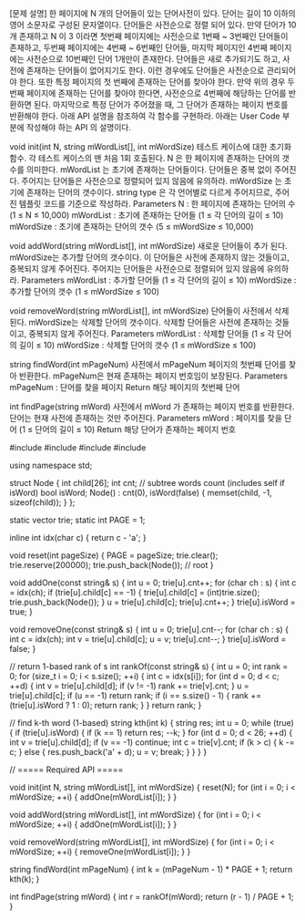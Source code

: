 [문제 설명]
한 페이지에 N 개의 단어들이 있는 단어사전이 있다.
단어는 길이 10 이하의 영어 소문자로 구성된 문자열이다.
단어들은 사전순으로 정렬 되어 있다.
만약 단어가 10개 존재하고 N 이 3 이라면 첫번째 페이지에는 사전순으로 1번째 ~ 3번째인 단어들이 존재하고, 두번째 페이지에는 4번째 ~ 6번째인 단어들, 마지막 페이지인 4번째 페이지에는 사전순으로 10번째인 단어 1개만이 존재한다.
단어들은 새로 추가되기도 하고, 사전에 존재하는 단어들이 없어지기도 한다.
이런 경우에도 단어들은 사전순으로 관리되어야 한다.
또한 특정 페이지의 첫 번째에 존재하는 단어를 찾아야 한다.
만약 위의 경우 두 번째 페이지에 존재하는 단어를 찾아야 한다면, 사전순으로 4번째에 해당하는 단어를 반환하면 된다.
마지막으로 특정 단어가 주어졌을 때, 그 단어가 존재하는 페이지 번호를 반환해야 한다.
아래 API 설명을 참조하여 각 함수를 구현하라.
아래는 User Code 부분에 작성해야 하는 API 의 설명이다.

void init(int N, string mWordList[], int mWordSize)
테스트 케이스에 대한 초기화 함수.
각 테스트 케이스의 맨 처음 1회 호출된다.
N 은 한 페이지에 존재하는 단어의 갯수를 의미한다.
mWordList 는 초기에 존재하는 단어들이다.
단어들은 중복 없이 주어진다.
주어지는 단어들은 사전순으로 정렬되어 있지 않음에 유의하라.
mWordSize 는 초기에 존재하는 단어의 갯수이다.
string type 은 각 언어별로 다르게 주어지므로, 주어진 템플릿 코드를 기준으로 작성하라.
Parameters
N : 한 페이지에 존재하는 단어의 수 (1 ≤ N ≤ 10,000)
  mWordList : 초기에 존재하는 단어들 (1 ≤ 각 단어의 길이 ≤ 10)
  mWordSize : 초기에 존재하는 단어의 갯수 (5 ≤ mWordSize ≤ 10,000)

void addWord(string mWordList[], int mWordSize)
새로운 단어들이 추가 된다.
mWordSize는 추가할 단어의 갯수이다.
이 단어들은 사전에 존재하지 않는 것들이고, 중복되지 않게 주어진다.
주어지는 단어들은 사전순으로 정렬되어 있지 않음에 유의하라.
Parameters
  mWordList : 추가할 단어들 (1 ≤ 각 단어의 길이 ≤ 10)
  mWordSize : 추가할 단어의 갯수 (1 ≤ mWordSize ≤ 100)

void removeWord(string mWordList[], int mWordSize)
단어들이 사전에서 삭제 된다.
mWordSize는 삭제할 단어의 갯수이다.
삭제할 단어들은 사전에 존재하는 것들이고, 중복되지 않게 주어진다.
Parameters
  mWordList : 삭제할 단어들 (1 ≤ 각 단어의 길이 ≤ 10)
  mWordSize : 삭제할 단어의 갯수 (1 ≤ mWordSize ≤ 100)

string findWord(int mPageNum)
사전에서 mPageNum 페이지의 첫번째 단어를 찾아 반환한다.
mPageNum은 현재 존재하는 페이지 번호임이 보장된다.
Parameters
  mPageNum : 단어를 찾을 페이지
Return
  해당 페이지의 첫번째 단어

int findPage(string mWord)
사전에서 mWord 가 존재하는 페이지 번호를 반환한다.
단어는 현재 사전에 존재하는 것만 주어진다.
Parameters
  mWord : 페이지를 찾을 단어 (1 ≤ 단어의 길이 ≤ 10)
Return
  해당 단어가 존재하는 페이지 번호

#include <string>
#include <vector>
#include <cstring>
#include <algorithm>

using namespace std;

struct Node {
    int child[26];
    int cnt;      // subtree words count (includes self if isWord)
    bool isWord;
    Node() : cnt(0), isWord(false) { memset(child, -1, sizeof(child)); }
};

static vector<Node> trie;
static int PAGE = 1;

inline int idx(char c) { return c - 'a'; }

void reset(int pageSize) {
    PAGE = pageSize;
    trie.clear();
    trie.reserve(200000);
    trie.push_back(Node()); // root
}

void addOne(const string& s) {
    int u = 0;
    trie[u].cnt++;
    for (char ch : s) {
        int c = idx(ch);
        if (trie[u].child[c] == -1) {
            trie[u].child[c] = (int)trie.size();
            trie.push_back(Node());
        }
        u = trie[u].child[c];
        trie[u].cnt++;
    }
    trie[u].isWord = true;
}

void removeOne(const string& s) {
    int u = 0;
    trie[u].cnt--;
    for (char ch : s) {
        int c = idx(ch);
        int v = trie[u].child[c];
        u = v;
        trie[u].cnt--;
    }
    trie[u].isWord = false;
}

// return 1-based rank of s
int rankOf(const string& s) {
    int u = 0;
    int rank = 0;
    for (size_t i = 0; i < s.size(); ++i) {
        int c = idx(s[i]);
        for (int d = 0; d < c; ++d) {
            int v = trie[u].child[d];
            if (v != -1) rank += trie[v].cnt;
        }
        u = trie[u].child[c];
        if (u == -1) return rank;
        if (i == s.size() - 1) {
            rank += (trie[u].isWord ? 1 : 0);
            return rank;
        }
    }
    return rank;
}

// find k-th word (1-based)
string kth(int k) {
    string res;
    int u = 0;
    while (true) {
        if (trie[u].isWord) {
            if (k == 1) return res;
            --k;
        }
        for (int d = 0; d < 26; ++d) {
            int v = trie[u].child[d];
            if (v == -1) continue;
            int c = trie[v].cnt;
            if (k > c) {
                k -= c;
            } else {
                res.push_back('a' + d);
                u = v;
                break;
            }
        }
    }
}

// ===== Required API =====

void init(int N, string mWordList[], int mWordSize) {
    reset(N);
    for (int i = 0; i < mWordSize; ++i) {
        addOne(mWordList[i]);
    }
}

void addWord(string mWordList[], int mWordSize) {
    for (int i = 0; i < mWordSize; ++i) {
        addOne(mWordList[i]);
    }
}

void removeWord(string mWordList[], int mWordSize) {
    for (int i = 0; i < mWordSize; ++i) {
        removeOne(mWordList[i]);
    }
}

string findWord(int mPageNum) {
    int k = (mPageNum - 1) * PAGE + 1;
    return kth(k);
}

int findPage(string mWord) {
    int r = rankOf(mWord);
    return (r - 1) / PAGE + 1;
}
